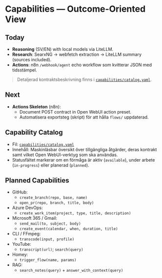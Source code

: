 # Capabilities — Outcome-Oriented View

## Today
- **Reasoning** (SV/EN) with local models via LiteLLM.
- **Research**: SearxNG → webfetch extraction → LiteLLM summary (sources included).
- **Actions**: n8n `/webhook/agent` echo workflow som kvitterar JSON med tidsstämpel.

> Detaljerad kontraktsbeskrivning finns i [`capabilities/catalog.yaml`](../capabilities/catalog.yaml).

## Next
- **Actions Skeleton** (n8n):
  - Document POST contract in Open WebUI action preset.
  - Automatisera exportsteg (skript) för att hålla `flows/` uppdaterad.

## Capability Catalog
- Fil: [`capabilities/catalog.yaml`](../capabilities/catalog.yaml)
- Innehåll: Maskinläsbar översikt över tillgängliga åtgärder,
  deras kontrakt samt vilket Open WebUI-verktyg som ska användas.
- Statusfältet markerar om en förmåga är aktiv (`available`), under arbete
  (`in-progress`) eller planerad (`planned`).

## Planned Capabilities
- GitHub:
  - `create_branch(repo, base, name)`
  - `open_pr(repo, branch, title, body)`
- Azure DevOps:
  - `create_work_item(project, type, title, description)`
- Microsoft 365 / Gmail:
  - `send_mail(to, subject, body)`
  - `create_event(calendar, when, duration, title)`
- CLI / FFmpeg:
  - `transcode(input, profile)`
- YouTube:
  - `transcript(url)`; `search(query)`
- Homey:
  - `trigger_flow(name, params)`
- RAG:
  - `search_notes(query)` + `answer_with_context(query)`
